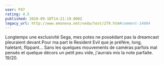 ```yaml
---
user: P47
rating: 4.5
published: 2010-09-10T14:21:19.000Z
legacy_url: http://www.emunova.net/veda/test/279.htm#comment-14084
---
```

Longtemps une exclusivité Sega, mes potes ne possédant pas la dreamcast pleuraient devant.Pour ma part le Resident Evil que je préfére, long, haletant, flippant...
Sans les quelques mouvements de caméras parfois mal pensés et quelque décors un petit peu vide, j'aurrais mis la note parfaite.
19/20\.